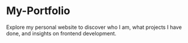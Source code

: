 # My-Portfolio
Explore my personal website to discover who I am, what projects I have done, and insights on frontend development.
